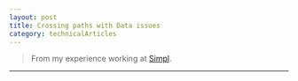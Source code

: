 ```yaml
---
layout: post 
title: Crossing paths with Data issues
category: technicalArticles
---
```


> From my experience working at [Simpl](https://simpl.com/).




----------------
